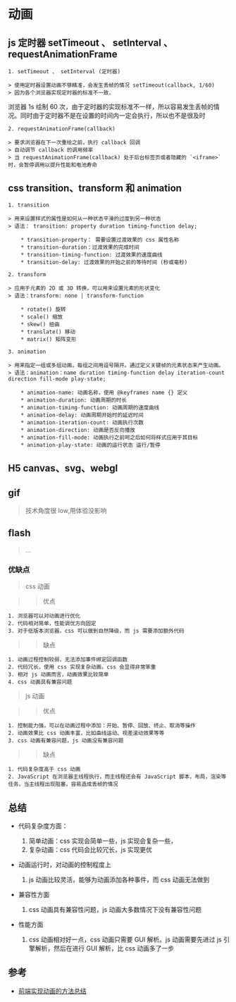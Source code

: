 # 动画

## js 定时器 setTimeout 、 setInterval 、requestAnimationFrame

    1. setTimeout 、 setInterval (定时器)

    > 使用定时器设置动画不够精准，会发生丢帧的情况 setTimeout(callback, 1/60)
    > 因为各个浏览器实现定时器的标准不一致，

浏览器 1s 绘制 60 次，由于定时器的实现标准不一样，所以容易发生丢帧的情况。同时由于定时器不是在设置的时间内一定会执行，所以也不是很及时

    2. requestAnimationFrame(callback)

    > 要求浏览器在下一次重绘之前，执行 callback 回调
    > 自动调节 callback 的调用频率
    > 当 requestAnimationFrame(callback) 处于后台标签页或者隐藏的 `<iframe>` 时，会暂停调用以提升性能和电池寿命

## css transition、transform 和 animation

    1. transition

    > 用来设置样式的属性是如何从一种状态平滑的过度到另一种状态
    > 语法： transition: property duration timing-function delay;

    	* transition-property： 需要设置过渡效果的 css 属性名称
    	* transition-duration：过渡效果的完成时间
    	* transition-timing-function: 过渡效果的速度曲线
    	* transition-delay: 过渡效果的开始之前的等待时间 (秒或毫秒)

    2. transform

    > 应用于元素的 2D 或 3D 转换，可以用来设置元素的形状变化
    > 语法：transform: none | transform-function

    	* rotate() 旋转
    	* scale() 缩放
    	* skew() 扭曲
    	* translate() 移动
    	* matrix() 矩阵变形

    3. animation

    > 用来指定一组或多组动画，每组之间用逗号隔开。通过定义关键帧的元素状态来产生动画。
    > 语法：animation：name duration timing-function delay iteration-count direction fill-mode play-state;

    	* animation-name: 动画名称，使用 @keyframes name {} 定义
    	* animation-duration: 动画周期的时长
    	* animation-timing-function: 动画周期的速度曲线
    	* animation-delay: 动画周期开始时的延迟时间
    	* animation-iteration-count: 动画执行次数
    	* animation-direction: 动画是否反向播放
    	* animation-fill-mode: 动画执行之前呵之后如何将样式应用于其目标
    	* animation-play-state: 动画的运行状态 运行/暂停

## H5 canvas、svg、webgl

## gif

> 技术角度很 low,用体验没影响

## flash

> ...

### 优缺点

> css 动画

> > 优点

    1. 浏览器可以对动画进行优化
    2. 代码相对简单，性能调优方向固定
    3. 对于低版本浏览器，css 可以做到自然降级，而 js 需要添加额外代码

> > 缺点

    1. 动画过程控制较弱，无法添加事件绑定回调函数
    2. 代码冗长，使用 css 实现复杂动画，css 会显得非常笨重
    3. 相对 js 动画而言，动画效果比较简单
    4. css 动画具有兼容问题

> js 动画

> > 优点

    1. 控制能力强，可以在动画过程中添加：开始、暂停、回放、终止、取消等操作
    2. 动画效果比 css 动画丰富，比如曲线运动、视差滚动效果等等
    3. css 动画有兼容问题，js 动画没有兼容问题

> > 缺点

    1. 代码复杂度高于 css 动画
    2. JavaScript 在浏览器主线程执行，而主线程还会有 JavaScript 脚本，布局，渲染等任务，当主线程出现阻塞，容易造成丢帧的情况

## 总结

- 代码复杂度方面：

  1.  简单动画：css 实现会简单一些，js 实现会复杂一些，
  2.  复杂动画：css 代码会比较冗长，js 实现更优

- 动画运行时，对动画的控制程度上

  1.  js 动画比较灵活，能够为动画添加各种事件，而 css 动画无法做到

- 兼容性方面

  1.  css 动画具有兼容性问题，js 动画大多数情况下没有兼容性问题

- 性能方面

  1.  css 动画相对好一点，css 动画只需要 GUI 解析。js 动画需要先进过 js 引擎解析，然后在进行 GUI 解析，比 css 动画多了一步

## 参考

- [前端实现动画的方法总结](https://juejin.cn/post/6850418121598369799#heading-0)
